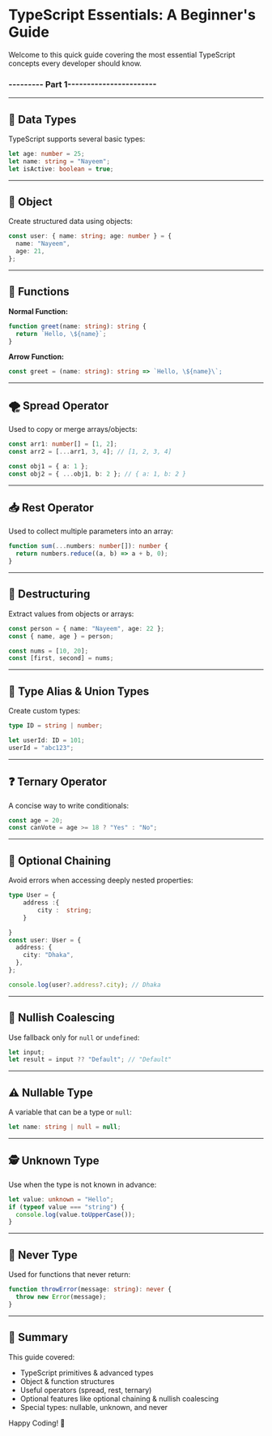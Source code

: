 
# TypeScript Essentials: A Beginner's Guide

Welcome to this quick guide covering the most essential TypeScript concepts every developer should know.

### --------- Part 1-----------------------
---

## 📘 Data Types

TypeScript supports several basic types:
```ts
let age: number = 25;
let name: string = "Nayeem";
let isActive: boolean = true;
```

---

## 🧱 Object

Create structured data using objects:
```ts
const user: { name: string; age: number } = {
  name: "Nayeem",
  age: 21,
};
```

---

## 🔁 Functions

**Normal Function:**
```ts
function greet(name: string): string {
  return `Hello, \${name}`;
}
```

**Arrow Function:**
```ts
const greet = (name: string): string => `Hello, \${name}\`;
```

---

## 🌪️ Spread Operator

Used to copy or merge arrays/objects:
```ts
const arr1: number[] = [1, 2];
const arr2 = [...arr1, 3, 4]; // [1, 2, 3, 4]

const obj1 = { a: 1 };
const obj2 = { ...obj1, b: 2 }; // { a: 1, b: 2 }
```

---

## 📥 Rest Operator

Used to collect multiple parameters into an array:
```ts
function sum(...numbers: number[]): number {
  return numbers.reduce((a, b) => a + b, 0);
}
```

---

## 🧩 Destructuring

Extract values from objects or arrays:
```ts
const person = { name: "Nayeem", age: 22 };
const { name, age } = person;

const nums = [10, 20];
const [first, second] = nums;
```

---

## 🧾 Type Alias & Union Types

Create custom types:
```ts
type ID = string | number;

let userId: ID = 101;
userId = "abc123";
```

---

## ❓ Ternary Operator

A concise way to write conditionals:
```ts
const age = 20;
const canVote = age >= 18 ? "Yes" : "No";
```

---

## 🧵 Optional Chaining

Avoid errors when accessing deeply nested properties:
```ts
type User = {
    address :{
        city :  string;
    }

}
const user: User = {
  address: {
    city: "Dhaka",
  },
};

console.log(user?.address?.city); // Dhaka
```

---

## 💠 Nullish Coalescing

Use fallback only for `null` or `undefined`:
```ts
let input;
let result = input ?? "Default"; // "Default"
```

---

## ⚠️ Nullable Type

A variable that can be a type or `null`:
```ts
let name: string | null = null;
```

---

## 🕵️ Unknown Type

Use when the type is not known in advance:
```ts
let value: unknown = "Hello";
if (typeof value === "string") {
  console.log(value.toUpperCase());
}
```

---

## 🚫 Never Type

Used for functions that never return:
```ts
function throwError(message: string): never {
  throw new Error(message);
}
```

---

## 🧠 Summary

This guide covered:
- TypeScript primitives & advanced types
- Object & function structures
- Useful operators (spread, rest, ternary)
- Optional features like optional chaining & nullish coalescing
- Special types: nullable, unknown, and never

Happy Coding! 🚀
